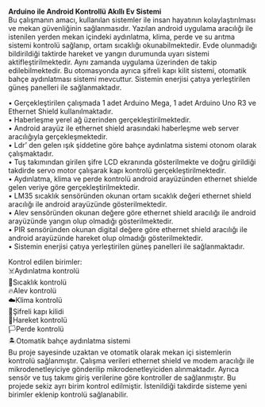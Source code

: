 <b>Arduino ile  Android Kontrollü Akıllı Ev Sistemi<br></b>
Bu çalışmanın amacı, kullanılan sistemler ile insan hayatının kolaylaştırılması ve mekan güvenliğinin sağlanmasıdır. Yazılan android uygulama aracılığı ile istenilen yerden mekan içindeki aydınlatma, klima, perde ve su arıtma sistemi kontrolü sağlanıp, ortam sıcaklığı okunabilmektedir. Evde olunmadığı bildirildiği taktirde hareket ve yangın durumunda uyarı sistemi aktifleştirilmektedir. Aynı zamanda uygulama üzerinden de takip edilebilmektedir. Bu otomasyonda ayrıca şifreli kapı kilit sistemi, otomatik bahçe aydınlatması sistemi mevcuttur. Sistemin enerjisi çatıya yerleştirilen güneş panelleri ile sağlanmaktadır.<br>
<p>• Gerçekleştirilen çalışmada 1 adet Arduino Mega, 1 adet Arduino Uno R3 ve Ethernet Shield kullanılmaktadır. <br>
• Haberleşme yerel ağ üzerinden gerçekleştirilmektedir. <br>
• Android arayüz ile ethernet shield arasındaki haberleşme web server aracılığıyla gerçekleşmektedir. <br>
• Ldr’ den gelen ışık şiddetine göre bahçe aydınlatma sistemi otonom olarak çalışmaktadır. <br>
• Tuş takımından girilen şifre LCD ekranında gösterilmekte ve doğru girildiği takdirde servo motor çalışarak kapı kontrolü gerçekleştirilmektedir.<br>
• Aydınlatma, klima ve perde kontrolü android arayüzünden ethernet shielde gelen veriye göre gerçekleştirilmektedir. <br>
• LM35 sıcaklık sensöründen okunan ortam sıcaklık değeri ethernet shield aracılığı ile android arayüzünde gösterilmektedir. <br>
• Alev sensöründen okunan değere göre ethernet shield aracılığı ile android arayüzünde yangın olup olmadığı gösterilmektedir. <br>
• PIR sensöründen okunan digital değere göre ethernet shield aracılığı ile android arayüzünde hareket olup olmadığı gösterilmektedir. <br>
• Sistemin enerjisi çatıya yerleştirilen güneş panelleri ile sağlanmaktadır. <br>
<p>Kontrol edilen birimler:<br>
 ☠️Aydınlatma kontrolü<br>
 🥵Sıcaklık kontrolü <br>
 🔥Alev kontrolü <br>
 ☁️Klima kontrolü <br>
 🔑Şifreli kapı kilidi <br>
 🥱Hareket kontrolü <br>
 🏳️Perde kontrolü <br>
 🏝Otomatik bahçe aydınlatma sistemi<br>
Bu proje sayesinde uzaktan ve otomatik olarak mekan içi sistemlerin kontrolü sağlanmıştır. Çalışma verileri ethernet shield ve modem aracılığı ile mikrodenetleyiciye gönderilip mikrodenetleyiciden alınmaktadır. Ayrıca sensör ve tuş takımı giriş verilerine göre kontroller de sağlanmıştır. Bu projede sekiz ayrı birim kontrol edilmiştir. İstenildiği takdirde sisteme yeni birimler eklenip kontrolü sağlanabilir.
